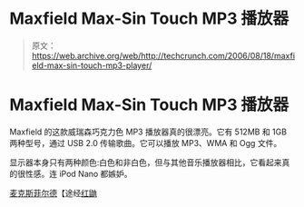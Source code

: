 # Maxfield Max-Sin Touch MP3 播放器

> 原文：<https://web.archive.org/web/http://techcrunch.com/2006/08/18/maxfield-max-sin-touch-mp3-player/>

# Maxfield Max-Sin Touch MP3 播放器

Maxfield 的这款威瑞森巧克力色 MP3 播放器真的很漂亮。它有 512MB 和 1GB 两种型号，通过 USB 2.0 传输歌曲。它可以播放 MP3、WMA 和 Ogg 文件。

显示器本身只有两种颜色:白色和非白色，但与其他音乐播放器相比，它看起来真的很性感。连 iPod Nano 都嫉妒。

[麦克斯菲尔德](https://web.archive.org/web/20210227141404/http://www.maxfield.de/en/max_sin_touch_1gb.html)【途经[红鼬](https://web.archive.org/web/20210227141404/http://www.redferret.net/?p=7368)